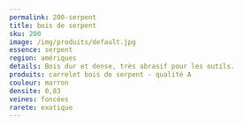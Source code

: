 ```yaml
---
permalink: 200-serpent
title: bois de serpent
sku: 200
image: /img/produits/default.jpg
essence: serpent
region: amériques
details: Bois dur et dense, très abrasif pour les outils.
produits: carrelet bois de serpent - qualité A
couleur: marron
densite: 0,83
veines: foncées
rarete: exotique
---
```

